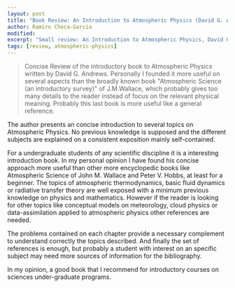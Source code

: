 ```yaml
---
layout: post
title: "Book Review: An Introduction to Atmospheric Physics (David G. Andrews)"
author: Ramiro Checa-Garcia
modified:
excerpt: "Small review: An Introduction to Atmospheric Physics, David G. Andrews. Cambridge University Press, 2nd Edition. 2010."
tags: [review, atmospheric-physics]
---
```


> Concise Review of the introductory book to Atmospheric Physics written by David G. Andrews. Personally I founded it more useful on several aspects than the broadly known book "Atmospheric Science (an introductory survey)" of J.M.Wallace, which probably gives too many details to the reader instead of focus on the relevant physical meaning. Probably this last book is more useful like a general reference.



The author presents an concise introduction to several topics on Atmospheric Physics. No previous knowledge is supposed and the different subjects are explained on a consistent exposition mainly self-contained.

For a undergraduate students of any scientific discipline it is a interesting introduction book. In my personal opinion I have found his concise approach more useful than other more encyclopedic books like Atmospheric Science of John M. Wallace and Peter V. Hobbs, at least for a beginner. The topics of atmospheric thermodynamics, basic fluid dynamics or radiative transfer theory are well exposed with a minimum previous knowledge on physics and mathematics. However if the reader is looking for other topics like conceptual models on meteorology, cloud physics or data-assimilation applied to atmospheric physics other references are needed.

The problems contained on each chapter provide a necessary complement to understand correctly the topics described. And finally the set of references is enough, but probably a student with interest on an specific subject may need more sources of information for the bibliography.

In my opinion, a good book that I recommend for introductory courses on sciences under-graduate programs.
